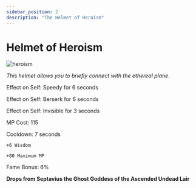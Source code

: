 ```yaml
---
sidebar_position: 2
description: "The Helmet of Heroism"
---
```


# Helmet of Heroism

![heroism](https://vwiki.valorserver.com/api/item/picture/helmet%20of%20heroism)

<i>This helmet allows you to briefly connect with the ethereal plane.</i>

Effect on Self: Speedy for 6 seconds

Effect on Self: Berserk for 6 seconds

Effect on Self: Invisible for 3 seconds

MP Cost: 115

Cooldown: 7 seconds

    +6 Wisdom
    
    +80 Maximum MP

Fame Bonus: 6%

**Drops from Septavius the Ghost Goddess of the Ascended Undead Lair**
